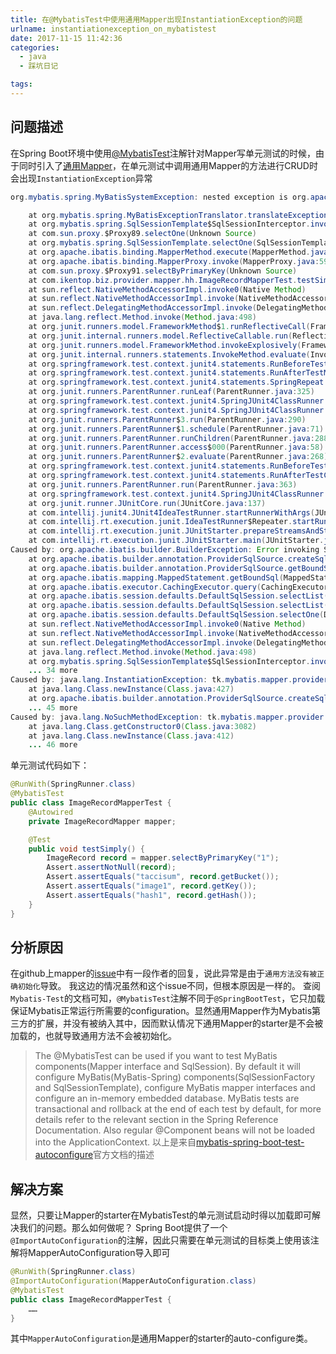 ```yaml
---
title: 在@MybatisTest中使用通用Mapper出现InstantiationException的问题
urlname: instantiationexception_on_mybatistest
date: 2017-11-15 11:42:36
categories: 
  - java
  - 踩坑日记

tags:
---
```


## 问题描述
在Spring Boot环境中使用[@MybatisTest](http://www.mybatis.org/spring-boot-starter/mybatis-spring-boot-test-autoconfigure/)注解针对Mapper写单元测试的时候，由于同时引入了[通用Mapper](https://github.com/abel533/Mapper)，在单元测试中调用通用Mapper的方法进行CRUD时会出现`InstantiationException`异常
```java
org.mybatis.spring.MyBatisSystemException: nested exception is org.apache.ibatis.builder.BuilderException: Error invoking SqlProvider method (tk.mybatis.mapper.provider.base.BaseSelectProvider.dynamicSQL).  Cause: java.lang.InstantiationException: tk.mybatis.mapper.provider.base.BaseSelectProvider

	at org.mybatis.spring.MyBatisExceptionTranslator.translateExceptionIfPossible(MyBatisExceptionTranslator.java:77)
	at org.mybatis.spring.SqlSessionTemplate$SqlSessionInterceptor.invoke(SqlSessionTemplate.java:446)
	at com.sun.proxy.$Proxy89.selectOne(Unknown Source)
	at org.mybatis.spring.SqlSessionTemplate.selectOne(SqlSessionTemplate.java:166)
	at org.apache.ibatis.binding.MapperMethod.execute(MapperMethod.java:82)
	at org.apache.ibatis.binding.MapperProxy.invoke(MapperProxy.java:59)
	at com.sun.proxy.$Proxy91.selectByPrimaryKey(Unknown Source)
	at com.ikentop.biz.provider.mapper.hh.ImageRecordMapperTest.testSimply(ImageRecordMapperTest.java:33)
	at sun.reflect.NativeMethodAccessorImpl.invoke0(Native Method)
	at sun.reflect.NativeMethodAccessorImpl.invoke(NativeMethodAccessorImpl.java:62)
	at sun.reflect.DelegatingMethodAccessorImpl.invoke(DelegatingMethodAccessorImpl.java:43)
	at java.lang.reflect.Method.invoke(Method.java:498)
	at org.junit.runners.model.FrameworkMethod$1.runReflectiveCall(FrameworkMethod.java:50)
	at org.junit.internal.runners.model.ReflectiveCallable.run(ReflectiveCallable.java:12)
	at org.junit.runners.model.FrameworkMethod.invokeExplosively(FrameworkMethod.java:47)
	at org.junit.internal.runners.statements.InvokeMethod.evaluate(InvokeMethod.java:17)
	at org.springframework.test.context.junit4.statements.RunBeforeTestMethodCallbacks.evaluate(RunBeforeTestMethodCallbacks.java:75)
	at org.springframework.test.context.junit4.statements.RunAfterTestMethodCallbacks.evaluate(RunAfterTestMethodCallbacks.java:86)
	at org.springframework.test.context.junit4.statements.SpringRepeat.evaluate(SpringRepeat.java:84)
	at org.junit.runners.ParentRunner.runLeaf(ParentRunner.java:325)
	at org.springframework.test.context.junit4.SpringJUnit4ClassRunner.runChild(SpringJUnit4ClassRunner.java:252)
	at org.springframework.test.context.junit4.SpringJUnit4ClassRunner.runChild(SpringJUnit4ClassRunner.java:94)
	at org.junit.runners.ParentRunner$3.run(ParentRunner.java:290)
	at org.junit.runners.ParentRunner$1.schedule(ParentRunner.java:71)
	at org.junit.runners.ParentRunner.runChildren(ParentRunner.java:288)
	at org.junit.runners.ParentRunner.access$000(ParentRunner.java:58)
	at org.junit.runners.ParentRunner$2.evaluate(ParentRunner.java:268)
	at org.springframework.test.context.junit4.statements.RunBeforeTestClassCallbacks.evaluate(RunBeforeTestClassCallbacks.java:61)
	at org.springframework.test.context.junit4.statements.RunAfterTestClassCallbacks.evaluate(RunAfterTestClassCallbacks.java:70)
	at org.junit.runners.ParentRunner.run(ParentRunner.java:363)
	at org.springframework.test.context.junit4.SpringJUnit4ClassRunner.run(SpringJUnit4ClassRunner.java:191)
	at org.junit.runner.JUnitCore.run(JUnitCore.java:137)
	at com.intellij.junit4.JUnit4IdeaTestRunner.startRunnerWithArgs(JUnit4IdeaTestRunner.java:68)
	at com.intellij.rt.execution.junit.IdeaTestRunner$Repeater.startRunnerWithArgs(IdeaTestRunner.java:51)
	at com.intellij.rt.execution.junit.JUnitStarter.prepareStreamsAndStart(JUnitStarter.java:237)
	at com.intellij.rt.execution.junit.JUnitStarter.main(JUnitStarter.java:70)
Caused by: org.apache.ibatis.builder.BuilderException: Error invoking SqlProvider method (tk.mybatis.mapper.provider.base.BaseSelectProvider.dynamicSQL).  Cause: java.lang.InstantiationException: tk.mybatis.mapper.provider.base.BaseSelectProvider
	at org.apache.ibatis.builder.annotation.ProviderSqlSource.createSqlSource(ProviderSqlSource.java:103)
	at org.apache.ibatis.builder.annotation.ProviderSqlSource.getBoundSql(ProviderSqlSource.java:73)
	at org.apache.ibatis.mapping.MappedStatement.getBoundSql(MappedStatement.java:292)
	at org.apache.ibatis.executor.CachingExecutor.query(CachingExecutor.java:81)
	at org.apache.ibatis.session.defaults.DefaultSqlSession.selectList(DefaultSqlSession.java:148)
	at org.apache.ibatis.session.defaults.DefaultSqlSession.selectList(DefaultSqlSession.java:141)
	at org.apache.ibatis.session.defaults.DefaultSqlSession.selectOne(DefaultSqlSession.java:77)
	at sun.reflect.NativeMethodAccessorImpl.invoke0(Native Method)
	at sun.reflect.NativeMethodAccessorImpl.invoke(NativeMethodAccessorImpl.java:62)
	at sun.reflect.DelegatingMethodAccessorImpl.invoke(DelegatingMethodAccessorImpl.java:43)
	at java.lang.reflect.Method.invoke(Method.java:498)
	at org.mybatis.spring.SqlSessionTemplate$SqlSessionInterceptor.invoke(SqlSessionTemplate.java:433)
	... 34 more
Caused by: java.lang.InstantiationException: tk.mybatis.mapper.provider.base.BaseSelectProvider
	at java.lang.Class.newInstance(Class.java:427)
	at org.apache.ibatis.builder.annotation.ProviderSqlSource.createSqlSource(ProviderSqlSource.java:85)
	... 45 more
Caused by: java.lang.NoSuchMethodException: tk.mybatis.mapper.provider.base.BaseSelectProvider.<init>()
	at java.lang.Class.getConstructor0(Class.java:3082)
	at java.lang.Class.newInstance(Class.java:412)
	... 46 more
```

单元测试代码如下：
```java
@RunWith(SpringRunner.class)
@MybatisTest
public class ImageRecordMapperTest {
    @Autowired
    private ImageRecordMapper mapper;

    @Test
    public void testSimply() {
        ImageRecord record = mapper.selectByPrimaryKey("1");
        Assert.assertNotNull(record);
        Assert.assertEquals("taccisum", record.getBucket());
        Assert.assertEquals("image1", record.getKey());
        Assert.assertEquals("hash1", record.getHash());
    }
}
```

## 分析原因
在github上mapper的[issue](https://github.com/abel533/MyBatis-Spring-Boot/issues/34)中有一段作者的回复，说此异常是由于`通用方法没有被正确初始化`导致。
我这边的情况虽然和这个issue不同，但根本原因是一样的。
查阅`Mybatis-Test`的文档可知，`@MybatisTest`注解不同于`@SpringBootTest`，它只加载保证Mybatis正常运行所需要的configuration。显然通用Mapper作为Mybatis第三方的扩展，并没有被纳入其中，因而默认情况下通用Mapper的starter是不会被加载的，也就导致通用方法不会被初始化。

> The @MybatisTest can be used if you want to test MyBatis components(Mapper interface and SqlSession). By default it will configure MyBatis(MyBatis-Spring) components(SqlSessionFactory and SqlSessionTemplate), configure MyBatis mapper interfaces and configure an in-memory embedded database. MyBatis tests are transactional and rollback at the end of each test by default, for more details refer to the relevant section in the Spring Reference Documentation. Also regular @Component beans will not be loaded into the ApplicationContext.
> 以上是来自[mybatis-spring-boot-test-autoconfigure](http://www.mybatis.org/spring-boot-starter/mybatis-spring-boot-test-autoconfigure/)官方文档的描述

## 解决方案
显然，只要让Mapper的starter在MybatisTest的单元测试启动时得以加载即可解决我们的问题。那么如何做呢？
Spring Boot提供了一个`@ImportAutoConfiguration`的注解，因此只需要在单元测试的目标类上使用该注解将MapperAutoConfiguration导入即可
```java
@RunWith(SpringRunner.class)
@ImportAutoConfiguration(MapperAutoConfiguration.class)
@MybatisTest
public class ImageRecordMapperTest {
	……
}
```

其中`MapperAutoConfiguration`是通用Mapper的starter的auto-configure类。
